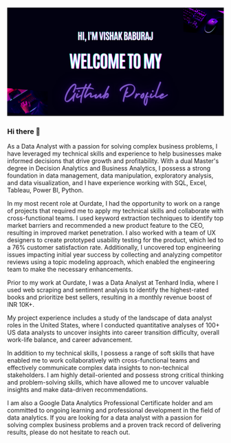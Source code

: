 ![](https://github.com/VishakBaburaj/VishakBaburaj/blob/master/Banner_Vishak.png)
### Hi there 👋

As a Data Analyst with a passion for solving complex business problems, I have leveraged my technical skills and experience to help businesses make informed decisions that drive growth and profitability. With a dual Master's degree in Decision Analytics and Business Analytics, I possess a strong foundation in data management, data manipulation, exploratory analysis, and data visualization, and I have experience working with SQL, Excel, Tableau, Power BI, Python.

In my most recent role at Ourdate, I had the opportunity to work on a range of projects that required me to apply my technical skills and collaborate with cross-functional teams. I used keyword extraction techniques to identify top market barriers and recommended a new product feature to the CEO, resulting in improved market penetration. I also worked with a team of UX designers to create prototyped usability testing for the product, which led to a 76% customer satisfaction rate. Additionally, I uncovered top engineering issues impacting initial year success by collecting and analyzing competitor reviews using a topic modeling approach, which enabled the engineering team to make the necessary enhancements.

Prior to my work at Ourdate, I was a Data Analyst at Tenhard India, where I used web scraping and sentiment analysis to identify the highest-rated books and prioritize best sellers, resulting in a monthly revenue boost of INR 10K+.

My project experience includes a study of the landscape of data analyst roles in the United States, where I conducted quantitative analyses of 100+ US data analysts to uncover insights into career transition difficulty, overall work-life balance, and career advancement.

In addition to my technical skills, I possess a range of soft skills that have enabled me to work collaboratively with cross-functional teams and effectively communicate complex data insights to non-technical stakeholders. I am highly detail-oriented and possess strong critical thinking and problem-solving skills, which have allowed me to uncover valuable insights and make data-driven recommendations.

I am also a Google Data Analytics Professional Certificate holder and am committed to ongoing learning and professional development in the field of data analytics. If you are looking for a data analyst with a passion for solving complex business problems and a proven track record of delivering results, please do not hesitate to reach out.

